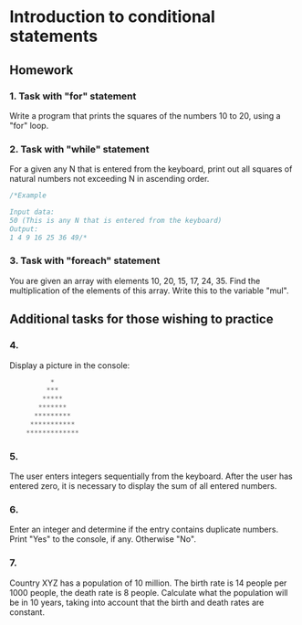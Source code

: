 # Introduction to conditional statements

## Homework

### 1. Task with "for" statement

Write a program that prints the squares of the numbers 10 to 20, using a "for" loop.

### 2. Task with "while" statement
For a given any N that is entered from the keyboard, print out all squares of natural numbers not exceeding N in ascending order.
```java
/*Example

Input data:
50 (This is any N that is entered from the keyboard)
Output:
1 4 9 16 25 36 49/*
```

### 3. Task with "foreach" statement
You are given an array with elements 10, 20, 15, 17, 24, 35. Find the multiplication of the elements of this array.
Write this to the variable "mul".


## Additional tasks for those wishing to practice

### 4.
Display a picture in the console:
```java
          *
         ***
        *****
       *******
      *********
     ***********
    *************
```
### 5.
The user enters integers sequentially from the keyboard. After the user has entered zero, 
it is necessary to display the sum of all entered numbers.

### 6.
Enter an integer and determine if the entry contains duplicate numbers. Print "Yes" to the console, if any. Otherwise "No".

### 7.
Country XYZ has a population of 10 million. The birth rate is 14 people per 1000 people, the death rate is 8 people. 
Calculate what the population will be in 10 years, taking into account that the birth and death rates are constant.